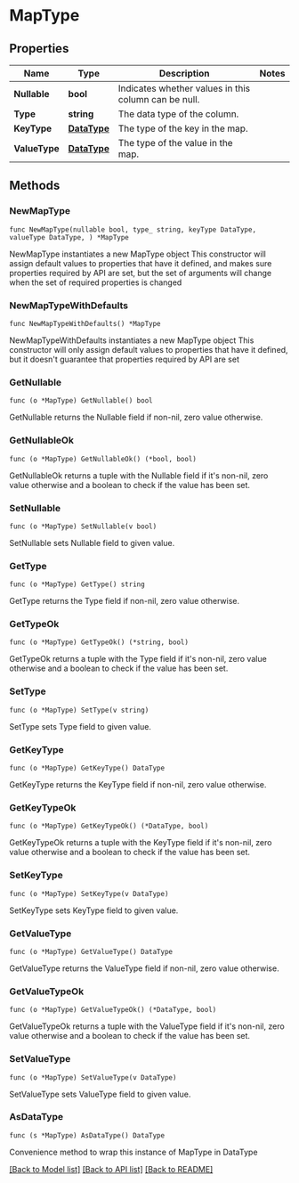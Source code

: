 # MapType

## Properties

Name | Type | Description | Notes
------------ | ------------- | ------------- | -------------
**Nullable** | **bool** | Indicates whether values in this column can be null. | 
**Type** | **string** | The data type of the column. | 
**KeyType** | [**DataType**](DataType.md) | The type of the key in the map. | 
**ValueType** | [**DataType**](DataType.md) | The type of the value in the map. | 

## Methods

### NewMapType

`func NewMapType(nullable bool, type_ string, keyType DataType, valueType DataType, ) *MapType`

NewMapType instantiates a new MapType object
This constructor will assign default values to properties that have it defined,
and makes sure properties required by API are set, but the set of arguments
will change when the set of required properties is changed

### NewMapTypeWithDefaults

`func NewMapTypeWithDefaults() *MapType`

NewMapTypeWithDefaults instantiates a new MapType object
This constructor will only assign default values to properties that have it defined,
but it doesn't guarantee that properties required by API are set

### GetNullable

`func (o *MapType) GetNullable() bool`

GetNullable returns the Nullable field if non-nil, zero value otherwise.

### GetNullableOk

`func (o *MapType) GetNullableOk() (*bool, bool)`

GetNullableOk returns a tuple with the Nullable field if it's non-nil, zero value otherwise
and a boolean to check if the value has been set.

### SetNullable

`func (o *MapType) SetNullable(v bool)`

SetNullable sets Nullable field to given value.


### GetType

`func (o *MapType) GetType() string`

GetType returns the Type field if non-nil, zero value otherwise.

### GetTypeOk

`func (o *MapType) GetTypeOk() (*string, bool)`

GetTypeOk returns a tuple with the Type field if it's non-nil, zero value otherwise
and a boolean to check if the value has been set.

### SetType

`func (o *MapType) SetType(v string)`

SetType sets Type field to given value.


### GetKeyType

`func (o *MapType) GetKeyType() DataType`

GetKeyType returns the KeyType field if non-nil, zero value otherwise.

### GetKeyTypeOk

`func (o *MapType) GetKeyTypeOk() (*DataType, bool)`

GetKeyTypeOk returns a tuple with the KeyType field if it's non-nil, zero value otherwise
and a boolean to check if the value has been set.

### SetKeyType

`func (o *MapType) SetKeyType(v DataType)`

SetKeyType sets KeyType field to given value.


### GetValueType

`func (o *MapType) GetValueType() DataType`

GetValueType returns the ValueType field if non-nil, zero value otherwise.

### GetValueTypeOk

`func (o *MapType) GetValueTypeOk() (*DataType, bool)`

GetValueTypeOk returns a tuple with the ValueType field if it's non-nil, zero value otherwise
and a boolean to check if the value has been set.

### SetValueType

`func (o *MapType) SetValueType(v DataType)`

SetValueType sets ValueType field to given value.



### AsDataType

`func (s *MapType) AsDataType() DataType`

Convenience method to wrap this instance of MapType in DataType

[[Back to Model list]](../README.md#documentation-for-models) [[Back to API list]](../README.md#documentation-for-api-endpoints) [[Back to README]](../README.md)


